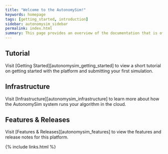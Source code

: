 ```yaml
---
title: "Welcome to the AutonomySim!"
keywords: homepage
tags: [getting_started, introduction]
sidebar: autonomysim_sidebar
permalink: index.html
summary: This page provides an overview of the documentation that is offered!
---
```


## Tutorial
Visit [Getting Started][autonomysim_getting_started] to view a short tutorial on getting
started with the platform and submitting your first simulation.  
  
## Infrastructure
Visit [Infrastructure][autonomysim_infrastructure] to learn more about how the AutonomySim system 
runs your algorithm in the cloud.  
  
## Features & Releases
Visit [Features & Releases][autonomysim_features] to view the features and release notes for 
this platform.

{% include links.html %}
